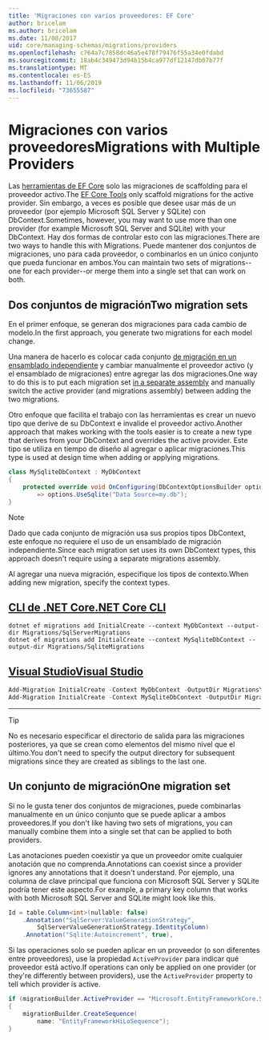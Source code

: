 ```yaml
---
title: 'Migraciones con varios proveedores: EF Core'
author: bricelam
ms.author: bricelam
ms.date: 11/08/2017
uid: core/managing-schemas/migrations/providers
ms.openlocfilehash: c764a7c7858dc46a5e478f79476f55a34e0fdabd
ms.sourcegitcommit: 18ab4c349473d94b15b4ca977df12147db07b77f
ms.translationtype: MT
ms.contentlocale: es-ES
ms.lasthandoff: 11/06/2019
ms.locfileid: "73655587"
---
```

# <a name="migrations-with-multiple-providers"></a><span data-ttu-id="739b4-102">Migraciones con varios proveedores</span><span class="sxs-lookup"><span data-stu-id="739b4-102">Migrations with Multiple Providers</span></span>

<span data-ttu-id="739b4-103">Las [herramientas de EF Core][1] solo las migraciones de scaffolding para el proveedor activo.</span><span class="sxs-lookup"><span data-stu-id="739b4-103">The [EF Core Tools][1] only scaffold migrations for the active provider.</span></span> <span data-ttu-id="739b4-104">Sin embargo, a veces es posible que desee usar más de un proveedor (por ejemplo Microsoft SQL Server y SQLite) con DbContext.</span><span class="sxs-lookup"><span data-stu-id="739b4-104">Sometimes, however, you may want to use more than one provider (for example Microsoft SQL Server and SQLite) with your DbContext.</span></span> <span data-ttu-id="739b4-105">Hay dos formas de controlar esto con las migraciones.</span><span class="sxs-lookup"><span data-stu-id="739b4-105">There are two ways to handle this with Migrations.</span></span> <span data-ttu-id="739b4-106">Puede mantener dos conjuntos de migraciones, uno para cada proveedor, o combinarlos en un único conjunto que pueda funcionar en ambos.</span><span class="sxs-lookup"><span data-stu-id="739b4-106">You can maintain two sets of migrations--one for each provider--or merge them into a single set that can work on both.</span></span>

## <a name="two-migration-sets"></a><span data-ttu-id="739b4-107">Dos conjuntos de migración</span><span class="sxs-lookup"><span data-stu-id="739b4-107">Two migration sets</span></span>

<span data-ttu-id="739b4-108">En el primer enfoque, se generan dos migraciones para cada cambio de modelo.</span><span class="sxs-lookup"><span data-stu-id="739b4-108">In the first approach, you generate two migrations for each model change.</span></span>

<span data-ttu-id="739b4-109">Una manera de hacerlo es colocar cada conjunto [de migración en un ensamblado independiente][2] y cambiar manualmente el proveedor activo (y el ensamblado de migraciones) entre agregar las dos migraciones.</span><span class="sxs-lookup"><span data-stu-id="739b4-109">One way to do this is to put each migration set [in a separate assembly][2] and manually switch the active provider (and migrations assembly) between adding the two migrations.</span></span>

<span data-ttu-id="739b4-110">Otro enfoque que facilita el trabajo con las herramientas es crear un nuevo tipo que derive de su DbContext e invalide el proveedor activo.</span><span class="sxs-lookup"><span data-stu-id="739b4-110">Another approach that makes working with the tools easier is to create a new type that derives from your DbContext and overrides the active provider.</span></span> <span data-ttu-id="739b4-111">Este tipo se utiliza en tiempo de diseño al agregar o aplicar migraciones.</span><span class="sxs-lookup"><span data-stu-id="739b4-111">This type is used at design time when adding or applying migrations.</span></span>

``` csharp
class MySqliteDbContext : MyDbContext
{
    protected override void OnConfiguring(DbContextOptionsBuilder options)
        => options.UseSqlite("Data Source=my.db");
}
```

> [!NOTE]
> <span data-ttu-id="739b4-112">Dado que cada conjunto de migración usa sus propios tipos DbContext, este enfoque no requiere el uso de un ensamblado de migración independiente.</span><span class="sxs-lookup"><span data-stu-id="739b4-112">Since each migration set uses its own DbContext types, this approach doesn't require using a separate migrations assembly.</span></span>

<span data-ttu-id="739b4-113">Al agregar una nueva migración, especifique los tipos de contexto.</span><span class="sxs-lookup"><span data-stu-id="739b4-113">When adding new migration, specify the context types.</span></span>

## <a name="net-core-clitabdotnet-core-cli"></a>[<span data-ttu-id="739b4-114">CLI de .NET Core</span><span class="sxs-lookup"><span data-stu-id="739b4-114">.NET Core CLI</span></span>](#tab/dotnet-core-cli)

``` Console
dotnet ef migrations add InitialCreate --context MyDbContext --output-dir Migrations/SqlServerMigrations
dotnet ef migrations add InitialCreate --context MySqliteDbContext --output-dir Migrations/SqliteMigrations
```

## <a name="visual-studiotabvs"></a>[<span data-ttu-id="739b4-115">Visual Studio</span><span class="sxs-lookup"><span data-stu-id="739b4-115">Visual Studio</span></span>](#tab/vs)

``` powershell
Add-Migration InitialCreate -Context MyDbContext -OutputDir Migrations\SqlServerMigrations
Add-Migration InitialCreate -Context MySqliteDbContext -OutputDir Migrations\SqliteMigrations
```

***

> [!TIP]
> <span data-ttu-id="739b4-116">No es necesario especificar el directorio de salida para las migraciones posteriores, ya que se crean como elementos del mismo nivel que el último.</span><span class="sxs-lookup"><span data-stu-id="739b4-116">You don't need to specify the output directory for subsequent migrations since they are created as siblings to the last one.</span></span>

## <a name="one-migration-set"></a><span data-ttu-id="739b4-117">Un conjunto de migración</span><span class="sxs-lookup"><span data-stu-id="739b4-117">One migration set</span></span>

<span data-ttu-id="739b4-118">Si no le gusta tener dos conjuntos de migraciones, puede combinarlas manualmente en un único conjunto que se puede aplicar a ambos proveedores.</span><span class="sxs-lookup"><span data-stu-id="739b4-118">If you don't like having two sets of migrations, you can manually combine them into a single set that can be applied to both providers.</span></span>

<span data-ttu-id="739b4-119">Las anotaciones pueden coexistir ya que un proveedor omite cualquier anotación que no comprenda.</span><span class="sxs-lookup"><span data-stu-id="739b4-119">Annotations can coexist since a provider ignores any annotations that it doesn't understand.</span></span> <span data-ttu-id="739b4-120">Por ejemplo, una columna de clave principal que funciona con Microsoft SQL Server y SQLite podría tener este aspecto.</span><span class="sxs-lookup"><span data-stu-id="739b4-120">For example, a primary key column that works with both Microsoft SQL Server and SQLite might look like this.</span></span>

``` csharp
Id = table.Column<int>(nullable: false)
    .Annotation("SqlServer:ValueGenerationStrategy",
        SqlServerValueGenerationStrategy.IdentityColumn)
    .Annotation("Sqlite:Autoincrement", true),
```

<span data-ttu-id="739b4-121">Si las operaciones solo se pueden aplicar en un proveedor (o son diferentes entre proveedores), use la propiedad `ActiveProvider` para indicar qué proveedor está activo.</span><span class="sxs-lookup"><span data-stu-id="739b4-121">If operations can only be applied on one provider (or they're differently between providers), use the `ActiveProvider` property to tell which provider is active.</span></span>

``` csharp
if (migrationBuilder.ActiveProvider == "Microsoft.EntityFrameworkCore.SqlServer")
{
    migrationBuilder.CreateSequence(
        name: "EntityFrameworkHiLoSequence");
}
```

  [1]: ../../miscellaneous/cli/index.md
  [2]: projects.md
